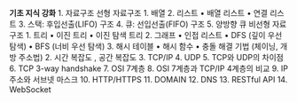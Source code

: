  **기초 지식 강화**
	1. 자료구조
		선형 자료구조
			1.	배열
			2.	리스트
			•	배열 리스트
			•	연결 리스트
			3.	스택: 후입선출(LIFO) 구조
			4.	큐: 선입선출(FIFO) 구조
			5. 양방향 큐 
		비선형 자료구조
			1.	트리
			•	이진 트리
			•	이진 탐색 트리
			2.	그래프
			•	인접 리스트
			•	DFS (깊이 우선 탐색)
			•	BFS (너비 우선 탐색)
			3.	해시 테이블
			•	해시 함수
			•	충돌 해결 기법 (체이닝, 개방 주소법)
	2. 시간 복잡도 , 공간 복잡도
	3. TCP/IP
	4. UDP
	5. TCP와 UDP의 차이점
	6. TCP 3-way handshake
	7. OSI 7계층
	8. OSI 7계층과 TCP/IP 4계층의 비교
	9. IP 주소와 서브넷 마스크
	10. HTTP/HTTPS
	11. DOMAIN
	12. DNS
	13. RESTful API 
	14. WebSocket




